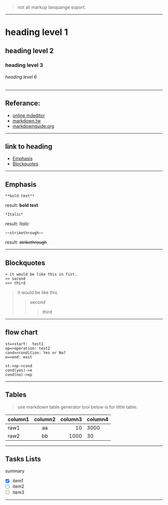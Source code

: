 > not all markup lanquange suport. 
---

# heading level 1
## heading level 2
### heading level 3
###### heading level 6

---

## Referance:   
- [online mdeditor](https://www.mdeditor.tw/)   
- [markdown.tw](https://markdown.tw)   
- [markdownguide.org](https://markdownguide.org/basic-syntax)  


---

## link to heading
- [Emphasis](#Emphasis)  
- [Blockquotes](#Blockquotes)  

---

## Emphasis

```
**bold text**  
```
result: **bold text**  
```
*Italic*  
```
result: *Italic*  
```
~~strikethrough~~
```
result: ~~strikethrough~~

---

## Blockquotes
```
> it would be like this in fist.
>> second
>>> third
```
> it would be like this.
>> second
>>> third

---

## flow chart

```flow
st=>start:  test1
op=>operation: test2   
cond=>condition: Yes or No?
e=>end: exst

st->op->cond
cond(yes)->e
cond(no)->op
```
---

## Tables 
> use markdown table generator tool
below is for little table.

|column1|column2|column3|column4|
|--|:----:|----:|:----|
|raw1|aa   |10|3000|
|raw2|bb|1000|30|

---

## Tasks Lists
summary  
- [x] item1 
- [ ] item2  
- [ ] item3  

---


